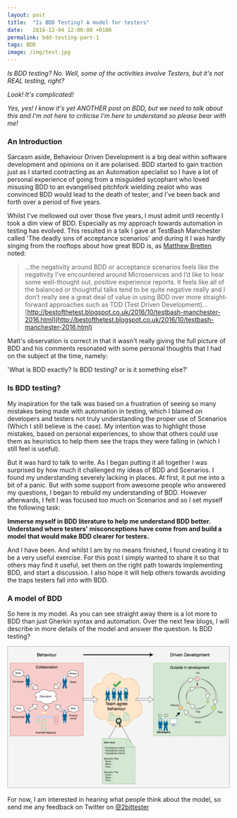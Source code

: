 ```yaml
---
layout: post
title:  "Is BDD Testing? A model for testers"
date:   2016-12-04 12:00:00 +0100
permalink: bdd-testing-part-1
tags: BDD
image: /img/test.jpg
---
```


_Is BDD testing?  No. Well, some of the activities involve Testers, but it's not REAL testing, right?_

_Look! It's complicated!_

_Yes, yes! I know it's yet ANOTHER post on BDD, but we need to talk about this and I'm not here to criticise I'm here to understand so please bear with me!_

<h3>An Introduction</h3>

Sarcasm aside, Behaviour Driven Development is a big deal within software development and opinions on it are polarised.  BDD started to gain traction just as I started contracting as an Automation specialist so I have a lot of personal experience of going from a misguided sycophant who loved misusing BDD to an evangelised pitchfork wielding zealot who was convinced BDD would lead to the death of tester, and I've been back and forth over a period of five years.

Whilst I've mellowed out over those five years, I must admit until recently I took a dim view of BDD.  Especially as my approach towards automation in testing has evolved.  This resulted in a talk I gave at TestBash Manchester called 'The deadly sins of acceptance scenarios' and during it I was hardly singing from the rooftops about how great BDD is, as [Matthew Bretten](https://twitter.com/matthewbretten) noted:

> ...the negativity around BDD or acceptance scenarios feels like the negativity I’ve encountered around Microservices and I’d like to hear some well-thought out, positive experience reports. It feels like all of the balanced or thoughtful talks tend to be quite negative really and I don’t really see a great deal of value in using BDD over more straight-forward approaches such as TDD (Test Driven Development)...
> [http://bestofthetest.blogspot.co.uk/2016/10/testbash-manchester-2016.html](http://bestofthetest.blogspot.co.uk/2016/10/testbash-manchester-2016.html)

Matt's observation is correct in that it wasn't really giving the full picture of BDD and his comments resonated with some personal thoughts that I had on the subject at the time, namely:

'What is BDD exactly? Is BDD testing? or is it something else?'

<h3>Is BDD testing?</h3>

My inspiration for the talk was based on a frustration of seeing so many mistakes being made with automation in testing, which I blamed on developers and testers not truly understanding the proper use of Scenarios (Which I still believe is the case).  My intention was to highlight those mistakes, based on personal experiences, to show that others could use them as heuristics to help them see the traps they were falling in (which I still feel is useful).

But it was hard to talk to write.  As I began putting it all together I was surprised by how much it challenged my ideas of BDD and Scenarios.  I found my understanding severely lacking in places.  At first, it put me into a bit of a panic.   But with some support from awesome people who answered my questions, I began to rebuild my understanding of BDD.  However afterwards, I felt I was focused too much on Scenarios and so I set myself the following task:

__Immerse myself in BDD literature to help me understand BDD better.  Understand where testers' misconceptions have come from and build a model that would make BDD clearer for testers.__

And I have been.  And whilst I am by no means finished, I found creating it to be a very useful exercise.  For this post I simply wanted to share it so that others may find it useful, set them on the right path towards implementing BDD, and start a discussion.  I also hope it will help others towards avoiding the traps testers fall into with BDD. 

<h3>A model of BDD</h3>

So here is my model.  As you can see straight away there is a lot more to BDD than just Gherkin syntax and automation.  Over the next few blogs, I will describe in more details of the model and answer the question.  Is BDD testing? 

<a href="/img/2016/12/BDD-Model.png"><img src="/img/2016/12/BDD-Model-1024x652.png" alt="Is BDD Testing? A model to help testers understand BDD better" class="aligncenter size-large wp-image-383" /></a>

For now, I am interested in hearing what people think about the model, so send me any feedback on Twitter on [@2bittester](https://twitter.com/2bittester)